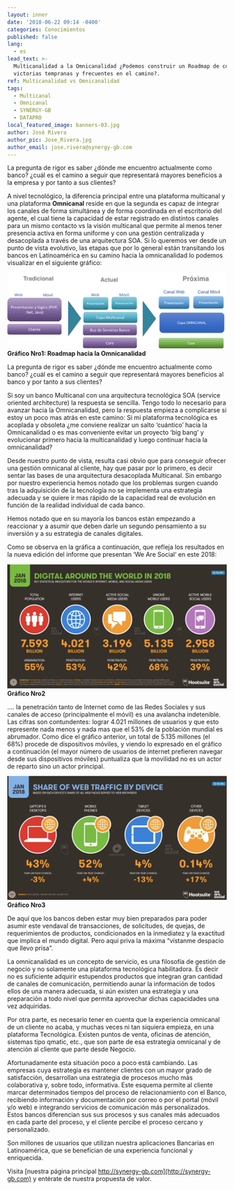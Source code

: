 ```yaml
---
layout: inner
date: '2018-06-22 09:14 -0400'
categories: Conocimientos
published: false
lang:
  - es
lead_text: >-
  Multicanalidad a la Omnicanalidad ¿Podemos construir un Roadmap de con
  victorias tempranas y frecuentes en el camino?.
ref: Multicanalidad vs Omnicanalidad
tags:
  - Multicanal
  - Omnicanal
  - SYNERGY-GB
  - DATAPRO
local_featured_image: banners-03.jpg
author: José Rivera
author_pic: Jose_Rivera.jpg
author_email: jose.rivera@synergy-gb.com
---
```

La pregunta de rigor es saber ¿dónde me encuentro actualmente como banco? ¿cuál es el camino a seguir que representará mayores beneficios a la empresa y por tanto a sus clientes? 

A nivel tecnológico, la diferencia principal entre una plataforma multicanal y una plataforma ****Omnicanal**** reside en que la segunda es capaz de integrar los canales de forma simultánea y de forma coordinada en el escritorio del agente, el cual tiene la capacidad de estar registrado en distintos canales para un mismo contacto vs la visión multicanal que permite al menos tener presencia activa en forma uniforme y con una gestión centralizada y desacoplada a través de una arquitectura SOA.
Si lo queremos ver desde un punto de vista evolutivo, las etapas que por lo general están transitando los bancos en Latinoamérica en su camino hacia la omnicanalidad lo podemos visualizar en el siguiente gráfico:

![Gráfico #1](/img/blog-02.png)
****Gráfico Nro1: Roadmap hacia la Omnicanalidad****


La pregunta de rigor es saber ¿dónde me encuentro actualmente como banco? ¿cuál es el camino a seguir que representará mayores beneficios al banco y por tanto a sus clientes? 

Si soy un banco Multicanal con una arquitectura tecnológica SOA (service oriented architecture) la respuesta se sencilla. Tengo todo lo necesario para avanzar hacia la Omnicanalidad, pero la respuesta empieza a complicarse si estoy un poco mas atrás en este camino: Si mi plataforma tecnológica es acoplada y obsoleta ¿me conviene realizar un salto ‘cuántico’ hacia la Omnicanalidad o es mas conveniente evitar un proyecto ‘big bang’ y evolucionar primero hacia la multicanalidad y luego continuar hacia la omnicanalidad?

Desde nuestro punto de vista, resulta casi obvio que para conseguir ofrecer una gestión omnicanal al cliente, hay que pasar por lo primero, es decir sentar las bases de una arquitectura desacoplada Multicanal. Sin embargo por nuestro experiencia hemos notado que los problemas surgen cuando tras la adquisición de la tecnología no se implementa una estrategia adecuada y se quiere ir mas rápido de la capacidad real de evolución en función de la realidad individual de cada banco.

Hemos notado que en su mayoría los bancos están empezando a reaccionar y a asumir que deben darle un segundo pensamiento a su inversión y a su estrategia de canales digitales.

Como se observa en la gráfica a continuación, que refleja los resultados en la nueva edición del informe que presentan ‘We Are Social’ en este 2018:

![Gráfico #2](/img/blog-03.png)
****Gráfico Nro2****


…. la penetración tanto de Internet como de las Redes Sociales y sus canales de acceso (principalmente el móvil) es una avalancha indetenible. Las cifras son contundentes: lograr 4.021 millones de usuarios y que esto represente nada menos y nada mas que el 53% de la población mundial es abrumador. 
Como dice el gráfico anterior, un total de 5.135 millones (el 68%) procede de dispositivos móviles, y viendo lo expresado en el gráfico a continuación (el mayor número de usuarios de internet prefieren navegar desde sus dispositivos móviles) puntualiza que la movilidad no es un actor de reparto sino un actor principal.

![Gráfico #3](/img/blog-04.png)
****Gráfico Nro3****


De aquí que los bancos deben estar muy bien preparados para poder asumir este vendaval de transacciones, de solicitudes, de quejas, de requerimientos de productos, condicionados en la inmediatez y la exactitud que implica el mundo digital. 
Pero aquí priva la máxima “vístanme despacio que llevo prisa”.

La omnicanalidad es un concepto de servicio, es una filosofía de gestión de negocio y no solamente una plataforma tecnológica habilitadora. Es decir no es suficiente adquirir estupendos productos que integran gran cantidad de canales de comunicación, permitiendo aunar la información de todos ellos de una manera adecuada, si aún existen una estrategia y una preparación a todo nivel que permita aprovechar dichas capacidades una vez adquiridas.

Por otra parte, es necesario tener en cuenta que la experiencia omnicanal de un cliente no acaba, y muchas veces ni tan siquiera empieza, en una plataforma Tecnológica. Existen puntos de venta, oficinas de atención, sistemas tipo qmatic, etc., que son parte de esa estrategia omnicanal y de atención al cliente que parte desde Negocio.

Afortunadamente esta situación poco a poco está cambiando. Las empresas cuya estrategia es mantener clientes con un mayor grado de satisfacción, desarrollan una estrategia de procesos mucho más colaborativa y, sobre todo, informativa. Este esquema permite al cliente marcar determinados tiempos del proceso de relacionamiento con el Banco, recibiendo información y documentación por correo o por el portal (móvil y/o web) e integrando servicios de comunicación más personalizados. Estos bancos diferencian sus sus procesos y sus canales más adecuados en cada parte del proceso, y el cliente percibe el proceso cercano y personalizado.

Son millones de usuarios que utilizan nuestra aplicaciones Bancarias en Latinoamérica, que se benefician de una experiencia funcional y enriquecida. 

Visita [nuestra página principal http://synergy-gb.com](http://synergy-gb.com) y entérate de nuestra propuesta de valor.

